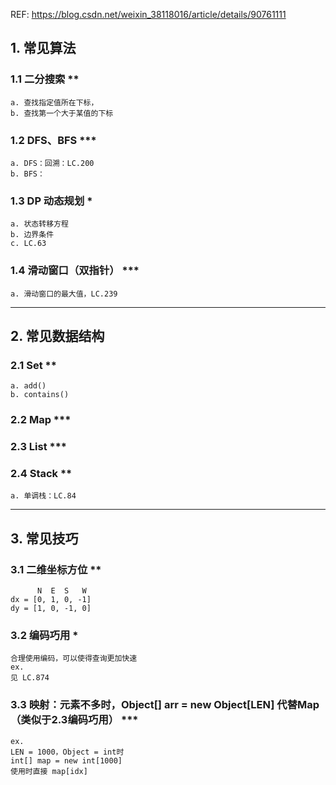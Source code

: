 REF:
https://blog.csdn.net/weixin_38118016/article/details/90761111

## 1. 常见算法
### 1.1 二分搜索 **
    a. 查找指定值所在下标，
    b. 查找第一个大于某值的下标
### 1.2 DFS、BFS ***
    a. DFS：回溯：LC.200
    b. BFS：
### 1.3 DP 动态规划 *
    a. 状态转移方程
    b. 边界条件
    c. LC.63
### 1.4 滑动窗口（双指针） ***
    a. 滑动窗口的最大值，LC.239

---------------------------------------------------------------------------------

## 2. 常见数据结构
### 2.1 Set **
    a. add()
    b. contains()
### 2.2 Map ***

### 2.3 List ***

### 2.4 Stack **
    a. 单调栈：LC.84

---------------------------------------------------------------------------------

## 3. 常见技巧
### 3.1 二维坐标方位 **
          N  E  S   W
    dx = [0, 1, 0, -1]
    dy = [1, 0, -1, 0]
### 3.2 编码巧用 *
    合理使用编码，可以使得查询更加快速
    ex.
    见 LC.874
### 3.3 映射：元素不多时，Object[] arr = new Object[LEN] 代替Map（类似于2.3编码巧用） ***
    ex.
    LEN = 1000，Object = int时
    int[] map = new int[1000]
    使用时直接 map[idx]
### 